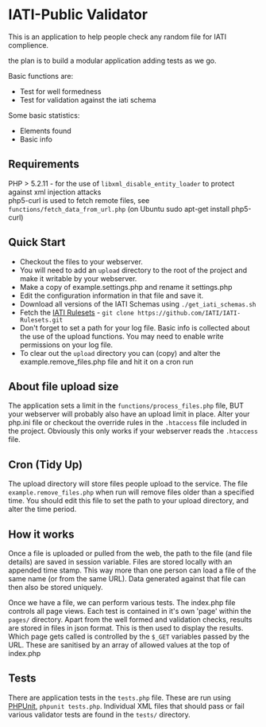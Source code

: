IATI-Public Validator
=====================

This is an application to help people check any random file for IATI complience.

the plan is to build a modular application adding tests as we go.

Basic functions are:

* Test for well formedness
* Test for validation against the iati schema

Some basic statistics:

* Elements found
* Basic info

Requirements
------------
PHP > 5.2.11 - for the use of `libxml_disable_entity_loader` to protect against xml injection attacks  
php5-curl is used to fetch remote files, see `functions/fetch_data_from_url.php` (on Ubuntu sudo apt-get install php5-curl)

Quick Start
-----------
* Checkout the files to your webserver.
* You will need to add an `upload` directory to the root of the project and make it writable by your webserver.
* Make a copy of example.settings.php and rename it settings.php
* Edit the configuration information in that file and save it. 
* Download all versions of the IATI Schemas using `./get_iati_schemas.sh`
* Fetch the [IATI Rulesets](https://github.com/IATI/IATI-Rulesets) - `git clone https://github.com/IATI/IATI-Rulesets.git`
* Don't forget to set a path for your log file. Basic info is collected about the use of the upload functions. You may need to enable write permissions on your log file.
* To clear out the `upload` directory you can (copy) and alter the example.remove_files.php file and hit it on a cron run

About file upload size
----------------------
The application sets a limit in the `functions/process_files.php` file, BUT your webserver will probably also have an upload limit in place.
Alter your php.ini file or checkout the override rules in the `.htaccess` file included in the project. Obviously this only works if your webserver reads the `.htaccess` file.

Cron (Tidy Up)
--------------
The upload directory will store files people upload to the service.
The file `example.remove_files.php` when run will remove files older than a specified time.
You should edit this file to set the path to your upload directory, and alter the time period.

How it works
------------

Once a file is uploaded or pulled from the web, the path to the file (and file details) are saved in session variable.
Files are stored locally with an appended time stamp. This way more than one person can load a file of the same name (or from the same URL).
Data generated against that file can then also be stored uniquely.

Once we have a file, we can perform various tests.
The index.php file controls all page views. 
Each test is contained in it's own 'page' within the `pages/` directory.
Apart from the well formed and validation checks, results are stored in files in json format. This is then used to display the results.
Which page gets called is controlled by the `$_GET` variables passed by the URL. These are sanitised by an array of allowed values at the top of index.php

Tests
-----
There are application tests in the `tests.php` file. These are run using [PHPUnit](https://github.com/sebastianbergmann/phpunit/#phpunit), `phpunit tests.php`. Individual XML files that should pass or fail various validator tests are found in the `tests/` directory.



